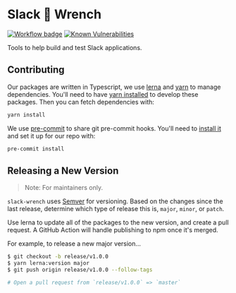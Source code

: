 # Slack 🔧 Wrench

[![Workflow badge](https://github.com/IBM/slack-wrench/workflows/main/badge.svg?branch=master)](https://github.com/IBM/slack-wrench/actions?query=workflow%3Amain+branch%3Amaster)
[![Known Vulnerabilities](https://snyk.io/test/github/IBM/slack-wrench/badge.svg?targetFile=package.json)](https://snyk.io/test/github/IBM/slack-wrench?targetFile=package.json)

Tools to help build and test Slack applications.

## Contributing

Our packages are written in Typescript, we use [lerna](https://lerna.js.org/) and [yarn](https://yarnpkg.com) to manage dependencies. You'll need to have [yarn installed](https://yarnpkg.com/docs/install) to develop these packages. Then you can fetch dependencies with:

```bash
yarn install
```

We use [pre-commit](https://pre-commit.com) to share git pre-commit hooks. You'll need to [install it](https://pre-commit.com/#install) and set it up for our repo with:

```bash
pre-commit install
```

## Releasing a New Version

> Note: For maintainers only.

`slack-wrench` uses [Semver](https://semver.org/) for versioning.
Based on the changes since the last release, determine which type of
release this is, `major`, `minor`, or `patch`.

Use lerna to update all of the packages to the new version, and create a pull
request. A GitHub Action will handle publishing to npm once it's merged.

For example, to release a new major version...

```bash
$ git checkout -b release/v1.0.0
$ yarn lerna:version major
$ git push origin release/v1.0.0 --follow-tags

# Open a pull request from `release/v1.0.0` => `master`
```
